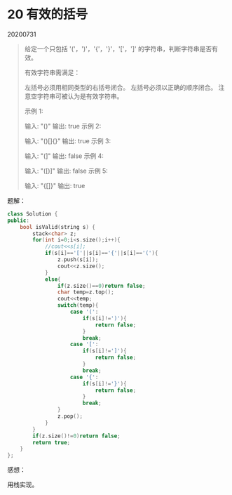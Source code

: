 # 20 有效的括号

20200731

> 给定一个只包括 '('，')'，'{'，'}'，'['，']' 的字符串，判断字符串是否有效。
>
> 有效字符串需满足：
>
> 左括号必须用相同类型的右括号闭合。
> 左括号必须以正确的顺序闭合。
> 注意空字符串可被认为是有效字符串。
>
> 示例 1:
>
> 输入: "()"
> 输出: true
> 示例 2:
>
> 输入: "()[]{}"
> 输出: true
> 示例 3:
>
> 输入: "(]"
> 输出: false
> 示例 4:
>
> 输入: "([)]"
> 输出: false
> 示例 5:
>
> 输入: "{[]}"
> 输出: true

题解：

```c++
class Solution {
public:
    bool isValid(string s) {
        stack<char> z;
        for(int i=0;i<s.size();i++){
            //cout<<s[i];
            if(s[i]=='['||s[i]=='{'||s[i]=='('){
                z.push(s[i]);
                cout<<z.size();
            }
            else{
                if(z.size()==0)return false;
                char temp=z.top();
                cout<<temp;
                switch(temp){
                    case '(':
                        if(s[i]!=')'){
                            return false;
                        }
                        break;
                    case '[':
                        if(s[i]!=']'){
                            return false;
                        }
                        break;
                    case '{':
                        if(s[i]!='}'){
                            return false;
                        }
                        break;
                }
                z.pop();
            } 
        }
        if(z.size()!=0)return false;
        return true;
    }
};
```

感想：

用栈实现。